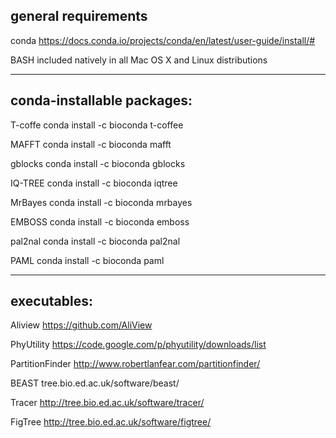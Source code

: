 ## general requirements


conda		https://docs.conda.io/projects/conda/en/latest/user-guide/install/#


BASH		included natively in all Mac OS X and Linux distributions

---

## conda-installable packages:


T-coffe			conda install -c bioconda t-coffee


MAFFT			conda install -c bioconda mafft


gblocks			conda install -c bioconda gblocks


IQ-TREE			conda install -c bioconda iqtree


MrBayes			conda install -c bioconda mrbayes


EMBOSS			conda install -c bioconda emboss


pal2nal			conda install -c bioconda pal2nal


PAML			conda install -c bioconda paml

---

## executables:


Aliview				https://github.com/AliView


PhyUtility			https://code.google.com/p/phyutility/downloads/list


PartitionFinder		http://www.robertlanfear.com/partitionfinder/


BEAST 				tree.bio.ed.ac.uk/software/beast/


Tracer				http://tree.bio.ed.ac.uk/software/tracer/


FigTree				http://tree.bio.ed.ac.uk/software/figtree/
